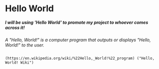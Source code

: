# Hello World

##### I will be using 'Hello World' to promote my project to whoever comes across it!

*A "Hello, World!" is a computer program that outputs or displays "Hello, World!" to the user.*

                       (https://en.wikipedia.org/wiki/%22Hello,_World!%22_program) ("Hello, World! Wiki")

